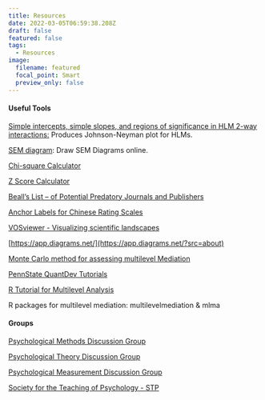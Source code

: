 ```yaml
---
title: Resources
date: 2022-03-05T06:59:38.208Z
draft: false
featured: false
tags:
  - Resources
image:
  filename: featured
  focal_point: Smart
  preview_only: false
---
```

#### Useful Tools

[Simple intercepts, simple slopes, and regions of significance in HLM 2-way interactions:](http://www.quantpsy.org/interact/hlm2.htm) Produces Johnson-Neyman plot for HLMs.

[SEM diagram](https://semdiag.psychstat.org/): Draw SEM Diagrams online.

[Chi-square Calculator](https://www.socscistatistics.com/tests/chisquare2/default2.aspx)

[Z Score Calculator](https://www.socscistatistics.com/tests/ztest/default2.aspx)

[Beall’s List – of Potential Predatory Journals and Publishers](https://beallslist.net/)

[Anchor Labels for Chinese Rating Scales](https://scholars.lib.ntu.edu.tw/handle/123456789/42107)

[VOSviewer - Visualizing scientific landscapes](https://www.vosviewer.com/)

[https://app.diagrams.net/](https://app.diagrams.net/?src=about)

[Monte Carlo method for assessing multilevel Mediation](https://quantpsy.org/medmc/medmc111.htm)

[P﻿ennState QuantDev Tutorials](https://quantdev.ssri.psu.edu/tutorials)

[R T﻿utorial for Multilevel Analysis](https://commresearch.arizona.edu/classes/comm640/640_Book/docs/)

R﻿ packages for multilevel mediation: multilevelmediation & mlma

#### Groups

[Psychological Methods Discussion Group](https://www.facebook.com/groups/853552931365745)

[Psychological Theory Discussion Group](https://www.facebook.com/groups/153619768802306)

[Psychological Measurement Discussion Group](https://www.facebook.com/groups/570197614202877/)

[Society for the Teaching of Psychology - STP](https://www.facebook.com/groups/teachpsych/)